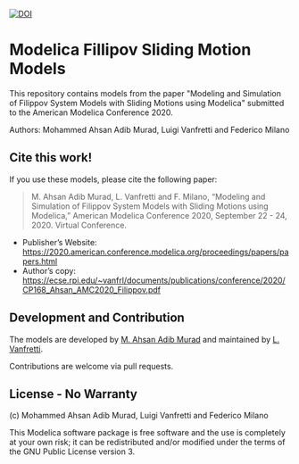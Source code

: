 [![DOI](https://zenodo.org/badge/221253041.svg)](https://zenodo.org/badge/latestdoi/221253041)

# Modelica Fillipov Sliding Motion Models

This repository contains models from the paper "Modeling and Simulation of Filippov System Models with Sliding Motions using Modelica" submitted to the American Modelica Conference 2020.

Authors:  Mohammed Ahsan Adib Murad, Luigi Vanfretti and Federico Milano

## Cite this work!
If you use these models, please cite the following paper:
>  M. Ahsan Adib Murad, L. Vanfretti and F. Milano, “Modeling and Simulation of Filippov System Models with Sliding Motions using Modelica,” American Modelica Conference 2020, September 22 - 24, 2020. Virtual Conference.

- Publisher’s Website: https://2020.american.conference.modelica.org/proceedings/papers/papers.html 
- Author’s copy: https://ecse.rpi.edu/~vanfrl/documents/publications/conference/2020/CP168_Ahsan_AMC2020_Filippov.pdf 

## Development and Contribution
The models are developed by [M. Ahsan Adib Murad](https://github.com/ahsanKTH) and maintained by [L. Vanfretti](https://github.com/lvanfretti).

Contributions are welcome via pull requests.

## License - No Warranty
(c) Mohammed Ahsan Adib Murad, Luigi Vanfretti and Federico Milano

This Modelica software package is free software and the use is completely at your own risk; it can be redistributed and/or modified under the terms of the GNU Public License version 3.
